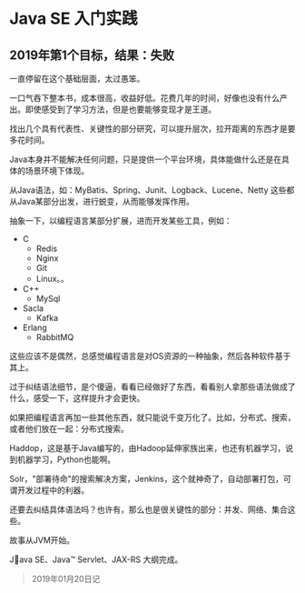 #   Java SE 入门实践

##  2019年第1个目标，结果：失败

一直停留在这个基础层面，太过愚笨。

一口气吞下整本书，成本很高，收益好低。花费几年的时间，好像也没有什么产出。即使感受到了学习方法，但是也要能够变现才是王道。

找出几个具有代表性、关键性的部分研究，可以提升层次，拉开距离的东西才是要多花时间。

Java本身并不能解决任何问题，只是提供一个平台环境，具体能做什么还是在具体的场景环境下体现。

从Java语法，如：MyBatis、Spring、Junit、Logback、Lucene、Netty 这些都从Java某部分出发，进行蜕变，从而能够发挥作用。

抽象一下，以编程语言某部分扩展，进而开发某些工具，例如：
-   C
    -   Redis
    -   Nginx
    -   Git
    -   Linux。。
-   C++
    -   MySql
-   Sacla
    -   Kafka
-   Erlang
    -   RabbitMQ

这些应该不是偶然，总感觉编程语言是对OS资源的一种抽象，然后各种软件基于其上。

过于纠结语法细节，是个傻逼，看看已经做好了东西，看看别人拿那些语法做成了什么，感受一下，这样提升才会更快。

如果把编程语言再加一些其他东西，就只能说千变万化了。比如，分布式、搜索，或者他们放在一起：分布式搜索。

Haddop，这是基于Java编写的，由Hadoop延伸家族出来，也还有机器学习，说到机器学习，Python也能啊。

Solr，"部署待命"的搜索解决方案，Jenkins，这个就神奇了，自动部署打包，可谓开发过程中的利器。

还要去纠结具体语法吗？也许有，那么也是很关键性的部分：并发、网络、集合这些。

故事从JVM开始。

Java SE、Java™ Servlet、JAX-RS 大纲完成。

>   2019年01月20日记
